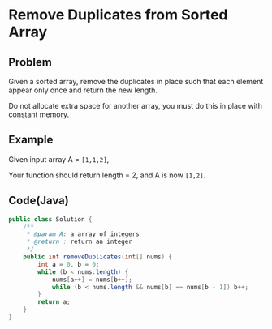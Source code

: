 # Remove Duplicates from Sorted Array

## Problem

Given a sorted array, remove the duplicates in place such that each element appear only once and return the new length.

Do not allocate extra space for another array, you must do this in place with constant memory.

## Example

Given input array A = `[1,1,2]`,

Your function should return length = 2, and A is now `[1,2]`.

## Code(Java)

```java
public class Solution {
    /**
     * @param A: a array of integers
     * @return : return an integer
     */
    public int removeDuplicates(int[] nums) {
        int a = 0, b = 0;
        while (b < nums.length) {
            nums[a++] = nums[b++];
            while (b < nums.length && nums[b] == nums[b - 1]) b++;
        }
        return a;
    }
}
```
